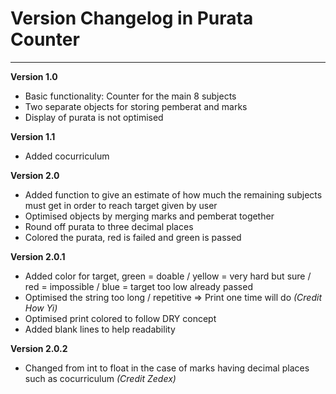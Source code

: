 # Version Changelog in Purata Counter
<hr>

**Version 1.0**
- Basic functionality: Counter for the main 8 subjects
- Two separate objects for storing pemberat and marks
- Display of purata is not optimised

**Version 1.1**
- Added cocurriculum

**Version 2.0**
- Added function to give an estimate of how much the remaining subjects must get in order to reach target given by user
- Optimised objects by merging marks and pemberat together
- Round off purata to three decimal places
- Colored the purata, red is failed and green is passed

**Version 2.0.1**
- Added color for target, green = doable / yellow = very hard but sure / red = impossible / blue = target too low already passed
- Optimised the string too long / repetitive => Print one time will do _(Credit How Yi)_
- Optimised print colored to follow DRY concept
- Added blank lines to help readability

**Version 2.0.2**
- Changed from int to float in the case of marks having decimal places such as cocurriculum _(Credit Zedex)_